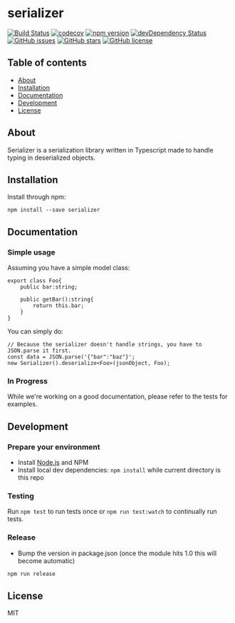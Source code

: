 # serializer
[![Build Status](https://travis-ci.org/kaiu-io/serializer.svg?branch=master)](https://travis-ci.org/kaiu-io/serializer)
[![codecov](https://codecov.io/gh/kaiu-io/serializer/branch/master/graph/badge.svg)](https://codecov.io/gh/kaiu-io/serializer)
[![npm version](https://badge.fury.io/js/@kaiu/serializer.svg)](http://badge.fury.io/js/@kaiu/serializer)
[![devDependency Status](https://david-dm.org/kaiu-io/serializer/dev-status.svg)](https://david-dm.org/kaiu-io/serializer?type=dev)
[![GitHub issues](https://img.shields.io/github/issues/kaiu-io/serializer.svg)](https://github.com/kaiu-io/serializer/issues)
[![GitHub stars](https://img.shields.io/github/stars/kaiu-io/serializer.svg)](https://github.com/kaiu-io/serializer/stargazers)
[![GitHub license](https://img.shields.io/badge/license-MIT-blue.svg)](https://raw.githubusercontent.com/kaiu-io/serializer/master/LICENSE)

## Table of contents

- [About](#about)
- [Installation](#installation)
- [Documentation](#documentation)
- [Development](#development)
- [License](#license)

## About

Serializer is a serialization library written in Typescript made to handle typing in deserialized objects.

## Installation

Install through npm:
```
npm install --save serializer
```

## Documentation

### Simple usage
Assuming you have a simple model class:
```
export class Foo{
    public bar:string;
    
    public getBar():string{
        return this.bar;
    }
}
```

You can simply do:

```
// Because the serializer doesn't handle strings, you have to JSON.parse it first.
const data = JSON.parse('{"bar":"baz"}';
new Serializer().deserialize<Foo>(jsonObject, Foo);
```

### In Progress
While we're working on a good documentation, please refer to the tests for examples.


## Development

### Prepare your environment
* Install [Node.js](http://nodejs.org/) and NPM
* Install local dev dependencies: `npm install` while current directory is this repo

### Testing
Run `npm test` to run tests once or `npm run test:watch` to continually run tests.

### Release
* Bump the version in package.json (once the module hits 1.0 this will become automatic)
```bash
npm run release
```

## License

MIT
